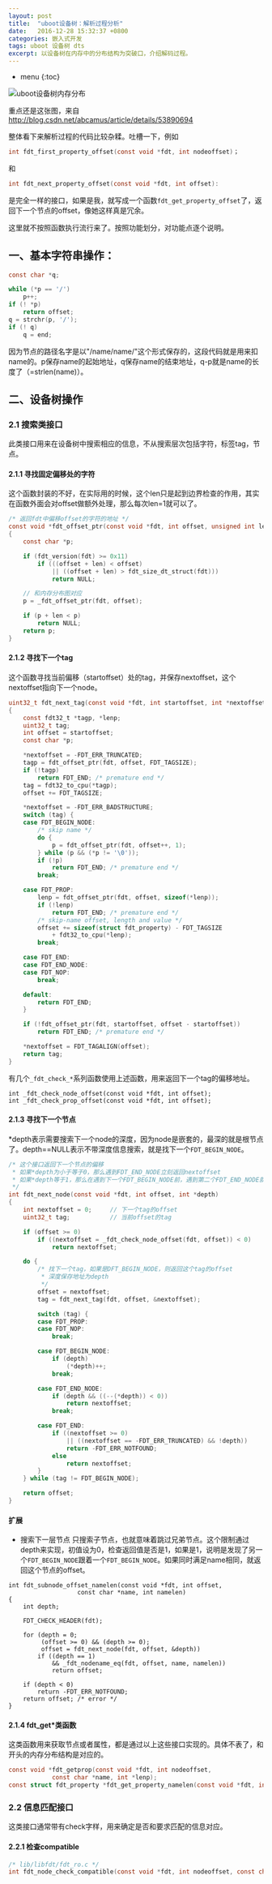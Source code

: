 ```yaml
---
layout: post
title:  "uboot设备树：解析过程分析"
date:   2016-12-28 15:32:37 +0800
categories: 嵌入式开发
tags: uboot 设备树 dts
excerpt: 以设备树在内存中的分布结构为突破口，介绍解码过程。
---
```


* menu
{:toc}

![uboot设备树内存分布](http://img.blog.csdn.net/20161227152910656?watermark/2/text/aHR0cDovL2Jsb2cuY3Nkbi5uZXQvYWJjYW11cw==/font/5a6L5L2T/fontsize/400/fill/I0JBQkFCMA==/dissolve/70/gravity/SouthEast)

重点还是这张图，来自 http://blog.csdn.net/abcamus/article/details/53890694

整体看下来解析过程的代码比较杂糅。吐槽一下，例如

```c
int fdt_first_property_offset(const void *fdt, int nodeoffset)；
```

和

```c
int fdt_next_property_offset(const void *fdt, int offset):
```

是完全一样的接口，如果是我，就写成一个函数`fdt_get_property_offset`了，返回下一个节点的offset，像她这样真是冗余。

这里就不按照函数执行流行来了。按照功能划分，对功能点逐个说明。

## 一、基本字符串操作：

```c
const char *q;

while (*p == '/')
	p++;
if (! *p)
	return offset;
q = strchr(p, '/');
if (! q)
	q = end;
```

因为节点的路径名字是以"/name/name/"这个形式保存的，这段代码就是用来扣name的。p保存name的起始地址，q保存name的结束地址，q-p就是name的长度了（=strlen(name)）。

## 二、设备树操作

### 2.1 搜索类接口
此类接口用来在设备树中搜索相应的信息，不从搜索层次包括字符，标签tag，节点。
#### 2.1.1 寻找固定偏移处的字符

这个函数封装的不好，在实际用的时候，这个len只是起到边界检查的作用，其实在函数外面会对offset做额外处理，那么每次len=1就可以了。
```c
/* 返回fdt中偏移offset的字符的地址 */
const void *fdt_offset_ptr(const void *fdt, int offset, unsigned int len)
{
	const char *p;

	if (fdt_version(fdt) >= 0x11)
		if (((offset + len) < offset)
		    || ((offset + len) > fdt_size_dt_struct(fdt)))
			return NULL;

	// 和内存分布图对应
	p = _fdt_offset_ptr(fdt, offset);

	if (p + len < p)
		return NULL;
	return p;
}
```


#### 2.1.2 寻找下一个tag
这个函数寻找当前偏移（startoffset）处的tag，并保存nextoffset，这个nextoffset指向下一个node。

```c
uint32_t fdt_next_tag(const void *fdt, int startoffset, int *nextoffset)
{
	const fdt32_t *tagp, *lenp;
	uint32_t tag;
	int offset = startoffset;
	const char *p;

	*nextoffset = -FDT_ERR_TRUNCATED;
	tagp = fdt_offset_ptr(fdt, offset, FDT_TAGSIZE);
	if (!tagp)
		return FDT_END; /* premature end */
	tag = fdt32_to_cpu(*tagp);
	offset += FDT_TAGSIZE;

	*nextoffset = -FDT_ERR_BADSTRUCTURE;
	switch (tag) {
	case FDT_BEGIN_NODE:
		/* skip name */
		do {
			p = fdt_offset_ptr(fdt, offset++, 1);
		} while (p && (*p != '\0'));
		if (!p)
			return FDT_END; /* premature end */
		break;

	case FDT_PROP:
		lenp = fdt_offset_ptr(fdt, offset, sizeof(*lenp));
		if (!lenp)
			return FDT_END; /* premature end */
		/* skip-name offset, length and value */
		offset += sizeof(struct fdt_property) - FDT_TAGSIZE
			+ fdt32_to_cpu(*lenp);
		break;

	case FDT_END:
	case FDT_END_NODE:
	case FDT_NOP:
		break;

	default:
		return FDT_END;
	}

	if (!fdt_offset_ptr(fdt, startoffset, offset - startoffset))
		return FDT_END; /* premature end */

	*nextoffset = FDT_TAGALIGN(offset);
	return tag;
}
```

有几个`_fdt_check_*`系列函数使用上述函数，用来返回下一个tag的偏移地址。

```
int _fdt_check_node_offset(const void *fdt, int offset);
int _fdt_check_prop_offset(const void *fdt, int offset);
```

#### 2.1.3 寻找下一个节点

*depth表示需要搜索下一个node的深度，因为node是嵌套的，最深的就是根节点了。depth==NULL表示不带深度信息搜索，就是找下一个`FDT_BEGIN_NODE`。

```c
/* 这个接口返回下一个节点的偏移
 * 如果*depth为小于等于0，那么遇到FDT_END_NODE立刻返回nextoffset
 * 如果*depth等于1，那么在遇到下一个FDT_BEGIN_NODE前，遇到第二个FDT_END_NODE就返回。
 */
int fdt_next_node(const void *fdt, int offset, int *depth)
{
	int nextoffset = 0;     // 下一个tag的offset
	uint32_t tag;           // 当前offset的tag

	if (offset >= 0)
		if ((nextoffset = _fdt_check_node_offset(fdt, offset)) < 0)
			return nextoffset;

	do {
		/* 找下一个tag，如果是DFT_BEGIN_NODE，则返回这个tag的offset
		 * 深度保存地址为depth
		 */
		offset = nextoffset;
		tag = fdt_next_tag(fdt, offset, &nextoffset);

		switch (tag) {
		case FDT_PROP:
		case FDT_NOP:
			break;

		case FDT_BEGIN_NODE:
			if (depth)
				(*depth)++;
			break;

		case FDT_END_NODE:
			if (depth && ((--(*depth)) < 0))
				return nextoffset;
			break;

		case FDT_END:
			if ((nextoffset >= 0)
			    || ((nextoffset == -FDT_ERR_TRUNCATED) && !depth))
				return -FDT_ERR_NOTFOUND;
			else
				return nextoffset;
		}
	} while (tag != FDT_BEGIN_NODE);

	return offset;
}
```

#### 扩展

- 搜索下一层节点
只搜索子节点，也就意味着跳过兄弟节点。这个限制通过depth来实现，初值设为0，检查返回值是否是1，如果是1，说明是发现了另一个`FDT_BEGIN_NODE`跟着一个`FDT_BEGIN_NODE`。如果同时满足name相同，就返回这个节点的offset。
```
int fdt_subnode_offset_namelen(const void *fdt, int offset,
			       const char *name, int namelen)
{
	int depth;

	FDT_CHECK_HEADER(fdt);

	for (depth = 0;
	     (offset >= 0) && (depth >= 0);
	     offset = fdt_next_node(fdt, offset, &depth))
		if ((depth == 1)
		    && _fdt_nodename_eq(fdt, offset, name, namelen))
			return offset;

	if (depth < 0)
		return -FDT_ERR_NOTFOUND;
	return offset; /* error */
}
```

#### 2.1.4 fdt_get*类函数

这类函数用来获取节点或者属性，都是通过以上这些接口实现的。具体不表了，和开头的内存分布结构是对应的。

```c
const void *fdt_getprop(const void *fdt, int nodeoffset,
			const char *name, int *lenp);
const struct fdt_property *fdt_get_property_namelen(const void *fdt, int offset, const char *name, int namelen, int *lenp);
```

### 2.2 信息匹配接口
这类接口通常带有check字样，用来确定是否和要求匹配的信息对应。

#### 2.2.1 检查compatible
```c
/* lib/libfdt/fdt_ro.c */
int fdt_node_check_compatible(const void *fdt, int nodeoffset, const char *compatible);
```
